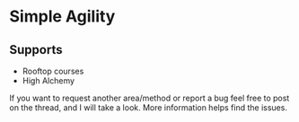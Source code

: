 # Simple Agility

## Supports
* Rooftop courses
* High Alchemy

If you want to request another area/method or report a bug feel free to post on the thread, and I will take a look. More information helps find the issues.

